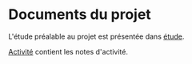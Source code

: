 # Documents du projet

L'étude préalable au projet est présentée dans [étude](./etude).

[Activité](./activite) contient les notes d'activité.
